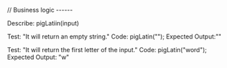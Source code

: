 // Business logic ------

Describe: pigLatiin(input)

Test: "It will return an empty string."
Code: pigLatin("");
Expected Output:""

Test: "It will return the first letter of the input."
Code: pigLatin("word"); 
Expected Output: "w"


